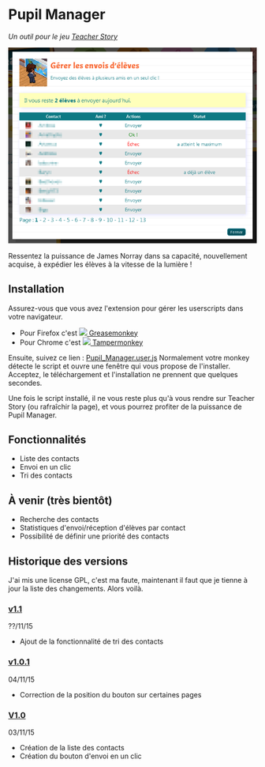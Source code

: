 # Pupil Manager

*Un outil pour le jeu [Teacher Story](http://teacher-story.com)*

![Capture](capture.png)

Ressentez la puissance de James Norray dans sa capacité, nouvellement acquise,
à expédier les élèves à la vitesse de la lumière !

## Installation

Assurez-vous que vous avez l'extension pour gérer les userscripts dans
votre navigateur.

* Pour Firefox c'est [![](http://kergoz-panic.fr/watilin/userscripts/greasemonkey16.png) Greasemonkey](https://addons.mozilla.org/en-US/firefox/addon/greasemonkey/)
* Pour Chrome c'est [![](http://kergoz-panic.fr/watilin/userscripts/tampermonkey16.png) Tampermonkey](https://chrome.google.com/webstore/detail/tampermonkey/dhdgffkkebhmkfjojejmpbldmpobfkfo)

Ensuite, suivez ce lien : [Pupil_Manager.user.js](https://raw.githubusercontent.com/Watilin/Pupil-Manager/master/Pupil_Manager.user.js)
Normalement votre monkey détecte le script et ouvre une fenêtre qui vous
propose de l'installer. Acceptez, le téléchargement et l'installation ne
prennent que quelques secondes.

Une fois le script installé, il ne vous reste plus qu'à vous rendre sur
Teacher Story (ou rafraîchir la page), et vous pourrez profiter de la
puissance de Pupil Manager.

## Fonctionnalités

* Liste des contacts
* Envoi en un clic
* Tri des contacts

## À venir (très bientôt)

* Recherche des contacts
* Statistiques d'envoi/réception d'élèves par contact
* Possibilité de définir une priorité des contacts

## Historique des versions
J'ai mis une license GPL, c'est ma faute, maintenant il faut que je tienne à jour la liste des changements. Alors voilà.

### [v1.1](https://github.com/Watilin/Pupil-Manager/tree/v1.0.1)
??/11/15

* Ajout de la fonctionnalité de tri des contacts

### [v1.0.1](https://github.com/Watilin/Pupil-Manager/tree/v1.0.1)
04/11/15

* Correction de la position du bouton sur certaines pages

### [V1.0](https://github.com/Watilin/Pupil-Manager/tree/v1.0)
03/11/15

* Création de la liste des contacts
* Création du bouton d'envoi en un clic
